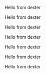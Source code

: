  
Hello from dexter
 
Hello from dexter
 
Hello from dexter
 
Hello from dexter
 
Hello from dexter
 
Hello from dexter
 
Hello from dexter
